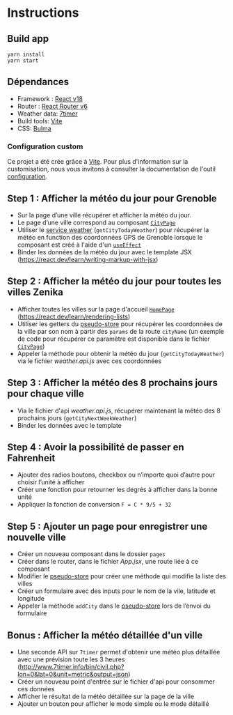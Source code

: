 # Instructions

## Build app
```
yarn install
yarn start
```

## Dépendances
- Framework : [React v18](https://github.com/facebook/react)
- Router : [React Router v6](https://github.com/ReactTraining/react-router)
- Weather data: [7timer](http://www.7timer.info/)
- Build tools: [Vite](https://vitejs.dev/)
- CSS: [Bulma](https://bulma.io/documentation/)

### Configuration custom

Ce projet a été crée grâce à [Vite](https://vitejs.dev/).
Pour plus d'information sur la customisation, nous vous invitons à consulter la documentation de l'outil [configuration](https://vitejs.dev/config/).

## Step 1 : Afficher la météo du jour pour Grenoble

- Sur la page d’une ville récupérer et afficher la météo du jour.
- Le page d’une ville correspond au composant [`CityPage`](./src/pages/city/CityPage.jsx) 
- Utiliser le [service weather](./src/api/weather.api.js) (`getCityTodayWeather`) pour récupérer la météo en function des coordonnées GPS de Grenoble lorsque le composant est créé à l'aide d'un [`useEffect`](https://react.dev/learn/lifecycle-of-reactive-effects)
- Binder les données de la météo du jour avec le template JSX (https://react.dev/learn/writing-markup-with-jsx)

## Step 2 : Afficher la météo du jour pour toutes les villes Zenika

- Afficher toutes les villes sur la page d'accueil [`HomePage`](./src/pages/home/HomePage.jsx) (https://react.dev/learn/rendering-lists)
- Utiliser les getters du [pseudo-store](./src/store/Store.js) pour récupérer les coordonnées de la ville par son nom à partir des `params` de la route `cityName` (un exemple de code pour récupérer ce paramètre est disponible dans le fichier [`CityPage`](./src/pages/city/CityPage.jsx))
- Appeler la méthode pour obtenir la météo du jour (`getCityTodayWeather`) via le fichier *weather.api.js* avec ces coordonnées

## Step 3 : Afficher la météo des 8 prochains jours pour chaque ville

- Via le fichier d'api *weather.api.js*, récupérer maintenant la météo des 8 prochains jours (`getCityNextWeekWeather`)
- Binder les données avec le template 

## Step 4 : Avoir la possibilité de passer en Fahrenheit

- Ajouter des radios boutons, checkbox ou n’importe quoi d’autre pour choisir l’unité à afficher 
- Créer une fonction pour retourner les degrés à afficher dans la bonne unité
- Appliquer la fonction de conversion `F = C * 9/5 + 32`

## Step 5 : Ajouter un page pour enregistrer une nouvelle ville

- Créer un nouveau composant dans le dossier `pages`
- Créer dans le router, dans le fichier *App.jsx*, une route liée à ce composant 
- Modifier le [pseudo-store](./src/store/Store.js) pour créer une méthode qui modifie la liste des villes
- Créer un formulaire avec des inputs pour le nom de la vile, latitude et longitude
- Appeler la méthode `addCity` dans le [pseudo-store](./src/store/Store.js) lors de l’envoi du formulaire 

## Bonus : Afficher la météo détaillée d'un ville

- Une seconde API sur `7timer` permet d'obtenir une météo plus détaillée avec une prévision toute les 3 heures (http://www.7timer.info/bin/civil.php?lon=0&lat=0&unit=metric&output=json)
- Créer un nouveau point d'entrée sur le fichier d'api pour consommer ces données
- Afficher le résultat de la météo détaillée sur la page de la ville
- Ajouter un bouton pour afficher le mode simple ou le mode détaillé
